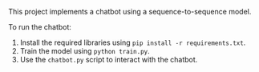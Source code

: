 This project implements a chatbot using a sequence-to-sequence model.

To run the chatbot:
1. Install the required libraries using `pip install -r requirements.txt`.
2. Train the model using `python train.py`.
3. Use the `chatbot.py` script to interact with the chatbot.